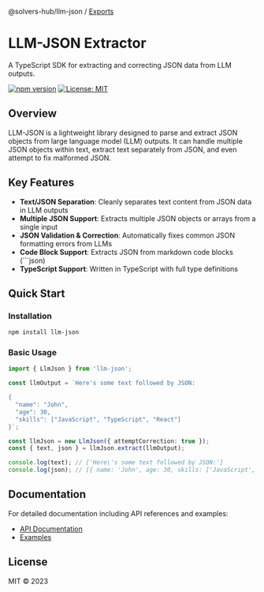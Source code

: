 @solvers-hub/llm-json / [Exports](modules.md)

# LLM-JSON Extractor

A TypeScript SDK for extracting and correcting JSON data from LLM outputs.

[![npm version](https://badge.fury.io/js/llm-json.svg)](https://badge.fury.io/js/llm-json)
[![License: MIT](https://img.shields.io/badge/License-MIT-yellow.svg)](https://opensource.org/licenses/MIT)

## Overview

LLM-JSON is a lightweight library designed to parse and extract JSON objects from large language model (LLM) outputs. It can handle multiple JSON objects within text, extract text separately from JSON, and even attempt to fix malformed JSON.

## Key Features

- **Text/JSON Separation**: Cleanly separates text content from JSON data in LLM outputs
- **Multiple JSON Support**: Extracts multiple JSON objects or arrays from a single input
- **JSON Validation & Correction**: Automatically fixes common JSON formatting errors from LLMs
- **Code Block Support**: Extracts JSON from markdown code blocks (```json)
- **TypeScript Support**: Written in TypeScript with full type definitions

## Quick Start

### Installation

```bash
npm install llm-json
```

### Basic Usage

```typescript
import { LlmJson } from 'llm-json';

const llmOutput = `Here's some text followed by JSON:

{
  "name": "John",
  "age": 30,
  "skills": ["JavaScript", "TypeScript", "React"]
}`;

const llmJson = new LlmJson({ attemptCorrection: true });
const { text, json } = llmJson.extract(llmOutput);

console.log(text); // ['Here\'s some text followed by JSON:']
console.log(json); // [{ name: 'John', age: 30, skills: ['JavaScript', 'TypeScript', 'React'] }]
```

## Documentation

For detailed documentation including API references and examples:

- [API Documentation](./docs/README.md)
- [Examples](./docs/examples.md)

## License

MIT © 2023
